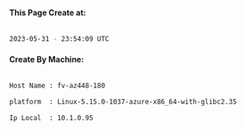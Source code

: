 
   
#### This Page Create at:

```bash

2023-05-31 - 23:54:09 UTC

```

#### Create By Machine:

```bash

Host Name : fv-az448-180

platform  : Linux-5.15.0-1037-azure-x86_64-with-glibc2.35

Ip Local  : 10.1.0.95

```

